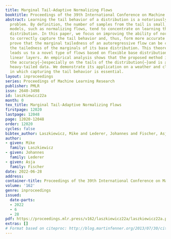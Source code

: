 ```yaml
---
title: Marginal Tail-Adaptive Normalizing Flows
booktitle: Proceedings of the 39th International Conference on Machine Learning
abstract: Learning the tail behavior of a distribution is a notoriously difficult
  problem. By definition, the number of samples from the tail is small, and deep generative
  models, such as normalizing flows, tend to concentrate on learning the body of the
  distribution. In this paper, we focus on improving the ability of normalizing flows
  to correctly capture the tail behavior and, thus, form more accurate models. We
  prove that the marginal tailedness of an autoregressive flow can be controlled via
  the tailedness of the marginals of its base distribution. This theoretical insight
  leads us to a novel type of flows based on flexible base distributions and data-driven
  linear layers. An empirical analysis shows that the proposed method improves on
  the accuracy{—}especially on the tails of the distribution{—}and is able to generate
  heavy-tailed data. We demonstrate its application on a weather and climate example,
  in which capturing the tail behavior is essential.
layout: inproceedings
series: Proceedings of Machine Learning Research
publisher: PMLR
issn: 2640-3498
id: laszkiewicz22a
month: 0
tex_title: Marginal Tail-Adaptive Normalizing Flows
firstpage: 12020
lastpage: 12048
page: 12020-12048
order: 12020
cycles: false
bibtex_author: Laszkiewicz, Mike and Lederer, Johannes and Fischer, Asja
author:
- given: Mike
  family: Laszkiewicz
- given: Johannes
  family: Lederer
- given: Asja
  family: Fischer
date: 2022-06-28
address:
container-title: Proceedings of the 39th International Conference on Machine Learning
volume: '162'
genre: inproceedings
issued:
  date-parts:
  - 2022
  - 6
  - 28
pdf: https://proceedings.mlr.press/v162/laszkiewicz22a/laszkiewicz22a.pdf
extras: []
# Format based on citeproc: http://blog.martinfenner.org/2013/07/30/citeproc-yaml-for-bibliographies/
---
```

